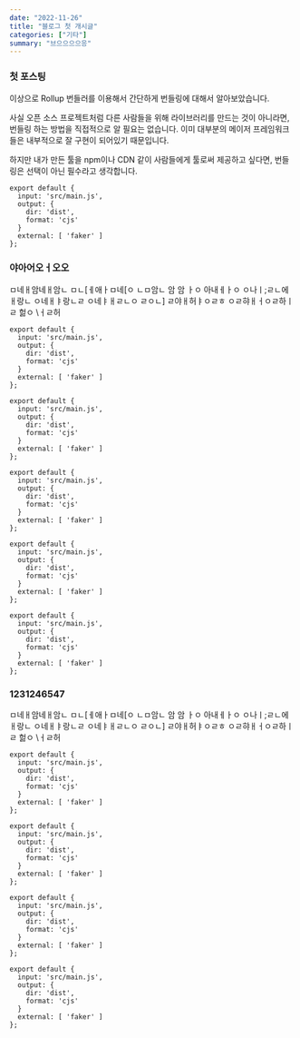 ```yaml
---
date: "2022-11-26"
title: "블로그 첫 개시글"
categories: ["기타"]
summary: "브으으으으응"
---
```


### 첫 포스팅

이상으로 Rollup 번들러를 이용해서 간단하게 번들링에 대해서 알아보았습니다.

사실 오픈 소스 프로젝트처럼 다른 사람들을 위해 라이브러리를 만드는 것이 아니라면, 번들링 하는 방법을 직접적으로 알 필요는 없습니다. 이미 대부분의 메이저 프레임워크들은 내부적으로 잘 구현이 되어있기 때문입니다.

하지만 내가 만든 툴을 npm이나 CDN 같이 사람들에게 툴로써 제공하고 싶다면, 번들링은 선택이 아닌 필수라고 생각합니다.

```
export default {
  input: 'src/main.js',
  output: {
    dir: 'dist',
    format: 'cjs'
  }
  external: [ 'faker' ]
};

```

### 야아어오ㅓ오오
ㅁ네ㅐ암네ㅐ암ㄴ
ㅁㄴ[ㅔ애ㅏㅁ네[ㅇ
ㄴㅁ암ㄴ
암
암
ㅏㅇ
아내ㅔㅏㅇ
ㅇ나ㅣ;ㄹㄴ에ㅐ랑ㄴ
ㅇ네ㅐㅑ랑ㄴㄹ
ㅇ네ㅑㅐㄹㄴㅇ
ㄹㅇㄴ]
ㄹ야ㅐ허ㅑㅇㄹㅎ
ㅇㄹ햐ㅐㅓㅇㄹ하ㅣㄹ
헗ㅇ
\ㅓㄹ허

```
export default {
  input: 'src/main.js',
  output: {
    dir: 'dist',
    format: 'cjs'
  }
  external: [ 'faker' ]
};

```

```
export default {
  input: 'src/main.js',
  output: {
    dir: 'dist',
    format: 'cjs'
  }
  external: [ 'faker' ]
};

```
```
export default {
  input: 'src/main.js',
  output: {
    dir: 'dist',
    format: 'cjs'
  }
  external: [ 'faker' ]
};

```
```
export default {
  input: 'src/main.js',
  output: {
    dir: 'dist',
    format: 'cjs'
  }
  external: [ 'faker' ]
};

```
```
export default {
  input: 'src/main.js',
  output: {
    dir: 'dist',
    format: 'cjs'
  }
  external: [ 'faker' ]
};

```


### 1231246547
ㅁ네ㅐ암네ㅐ암ㄴ
ㅁㄴ[ㅔ애ㅏㅁ네[ㅇ
ㄴㅁ암ㄴ
암
암
ㅏㅇ
아내ㅔㅏㅇ
ㅇ나ㅣ;ㄹㄴ에ㅐ랑ㄴ
ㅇ네ㅐㅑ랑ㄴㄹ
ㅇ네ㅑㅐㄹㄴㅇ
ㄹㅇㄴ]
ㄹ야ㅐ허ㅑㅇㄹㅎ
ㅇㄹ햐ㅐㅓㅇㄹ하ㅣㄹ
헗ㅇ
\ㅓㄹ허



```
export default {
  input: 'src/main.js',
  output: {
    dir: 'dist',
    format: 'cjs'
  }
  external: [ 'faker' ]
};

```

```
export default {
  input: 'src/main.js',
  output: {
    dir: 'dist',
    format: 'cjs'
  }
  external: [ 'faker' ]
};

```

```
export default {
  input: 'src/main.js',
  output: {
    dir: 'dist',
    format: 'cjs'
  }
  external: [ 'faker' ]
};

```

```
export default {
  input: 'src/main.js',
  output: {
    dir: 'dist',
    format: 'cjs'
  }
  external: [ 'faker' ]
};

```